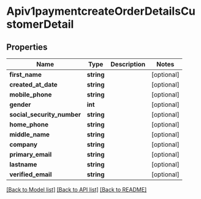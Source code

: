 # Apiv1paymentcreateOrderDetailsCustomerDetail

## Properties
Name | Type | Description | Notes
------------ | ------------- | ------------- | -------------
**first_name** | **string** |  | [optional] 
**created_at_date** | **string** |  | [optional] 
**mobile_phone** | **string** |  | [optional] 
**gender** | **int** |  | [optional] 
**social_security_number** | **string** |  | [optional] 
**home_phone** | **string** |  | [optional] 
**middle_name** | **string** |  | [optional] 
**company** | **string** |  | [optional] 
**primary_email** | **string** |  | [optional] 
**lastname** | **string** |  | [optional] 
**verified_email** | **string** |  | [optional] 

[[Back to Model list]](../../README.md#documentation-for-models) [[Back to API list]](../../README.md#documentation-for-api-endpoints) [[Back to README]](../../README.md)

